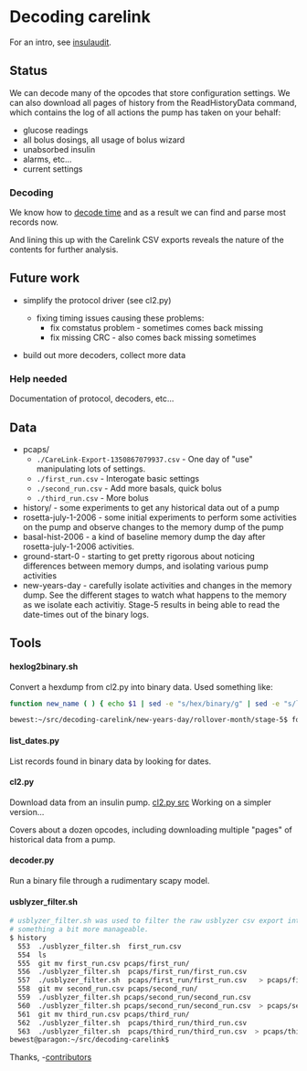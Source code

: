 
# Decoding carelink

For an intro, see
[insulaudit](https://github.com/bewest/insulaudit/tree/master/questions).

## Status

We can decode many of the opcodes that store configuration settings.
We can also download all pages of history from the ReadHistoryData
command, which contains the log of all actions the pump has taken on
your behalf:

* glucose readings
* all bolus dosings, all usage of bolus wizard
* unabsorbed insulin
* alarms, etc...
* current settings

### Decoding

We know how to
[decode time](https://github.com/bewest/decoding-carelink/blob/master/new-years-day/rollover-month/stage-5.markdown)
and as a result we can find and parse most records now.

And lining this up with the Carelink CSV exports reveals the nature of
the contents for further analysis.

## Future work

* simplify the protocol driver (see cl2.py)
  * fixing timing issues causing these problems:
    * fix comstatus problem - sometimes comes back missing
    * fix missing CRC - also comes back missing sometimes

* build out more decoders, collect more data

### Help needed

Documentation of protocol, decoders, etc...

## Data

* pcaps/
  * `./CareLink-Export-1350867079937.csv` - One day of "use" manipulating lots of
    settings.
  * `./first_run.csv`  - Interogate basic settings
  * `./second_run.csv` - Add more basals, quick bolus
  * `./third_run.csv`  - More bolus
* history/ - some experiments to get any historical data out of a pump 
* rosetta-july-1-2006 - some initial experiments to perform some
  activities on the pump and observe changes to the memory dump of the
  pump
* basal-hist-2006 - a kind of baseline memory dump the day after
  rosetta-july-1-2006 activities.
* ground-start-0 - starting to get pretty rigorous about noticing
  differences between memory dumps, and isolating various pump
  activities
* new-years-day - carefully isolate activities and changes in the
  memory dump.  See the different stages to watch what happens to the
  memory as we isolate each activitiy.  Stage-5 results in being able
  to read the date-times out of the binary logs.

## Tools

#### hexlog2binary.sh
Convert a hexdump from cl2.py into binary data.
Used something like:

```bash
function new_name ( ) { echo $1 | sed -e "s/hex/binary/g" | sed -e "s/log/data/g"; }

bewest:~/src/decoding-carelink/new-years-day/rollover-month/stage-5$ for x in hex-*; do ../../../hexlog2binary.sh  $x $(new_name $x); done
```

#### list_dates.py
List records found in binary data by looking for dates.

#### cl2.py
Download data from an insulin pump.
[cl2.py src](https://github.com/bewest/insulaudit/blob/master/cl2.py)
Working on a simpler version...

Covers about a dozen opcodes, including downloading multiple "pages"
of historical data from a pump.

#### decoder.py
Run a binary file through a rudimentary scapy model.

#### usblyzer_filter.sh

```bash
# usblyzer_filter.sh was used to filter the raw usblyzer csv export into
# something a bit more manageable.
$ history
  553  ./usblyzer_filter.sh  first_run.csv  
  554  ls
  555  git mv first_run.csv pcaps/first_run/
  556  ./usblyzer_filter.sh  pcaps/first_run/first_run.csv  
  557  ./usblyzer_filter.sh  pcaps/first_run/first_run.csv   > pcaps/first_run/pcap.csv
  558  git mv second_run.csv pcaps/second_run/
  559  ./usblyzer_filter.sh pcaps/second_run/second_run.csv 
  560  ./usblyzer_filter.sh pcaps/second_run/second_run.csv  > pcaps/second_run/pcap.csv
  561  git mv third_run.csv pcaps/third_run/
  562  ./usblyzer_filter.sh  pcaps/third_run/third_run.csv 
  563  ./usblyzer_filter.sh  pcaps/third_run/third_run.csv  > pcaps/third_run/pcap.csv
bewest@paragon:~/src/decoding-carelink$ 
```

Thanks,
-[contributors](https://github.com/bewest/decoding-carelink/network/members)

